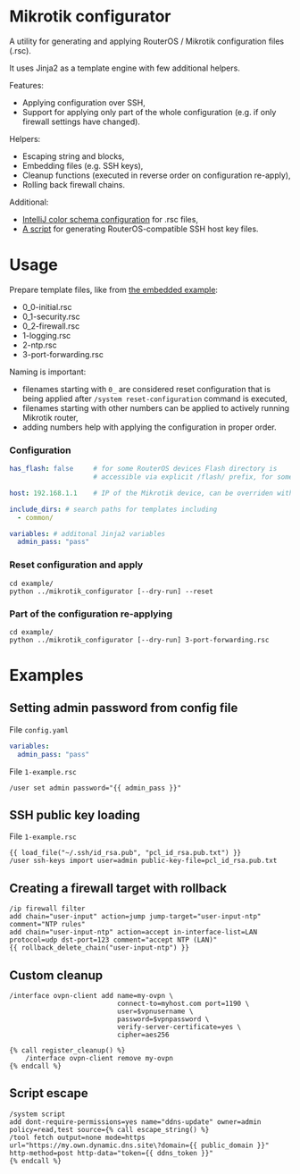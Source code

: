 Mikrotik configurator
======

A utility for generating and applying RouterOS / Mikrotik configuration files (.rsc).

It uses Jinja2 as a template engine with few additional helpers.

Features:

* Applying configuration over SSH,
* Support for applying only part of the whole configuration (e.g. if only firewall settings have changed).

Helpers:

* Escaping string and blocks,
* Embedding files (e.g. SSH keys),
* Cleanup functions (executed in reverse order on configuration re-apply),
* Rolling back firewall chains.

Additional:

* [IntelliJ color schema configuration](intellij) for .rsc files,
* [A script](tools/gen_ssh_host_keys.sh) for generating RouterOS-compatible SSH host key files.

# Usage

Prepare template files, like from [the embedded example](example):

* 0_0-initial.rsc
* 0_1-security.rsc
* 0_2-firewall.rsc
* 1-logging.rsc
* 2-ntp.rsc
* 3-port-forwarding.rsc

Naming is important:

* filenames starting with `0_` are considered reset configuration that is being applied after
  `/system reset-configuration` command is executed,
* filenames starting with other numbers can be applied to actively running Mikrotik router,
* adding numbers help with applying the configuration in proper order.

### Configuration

```yaml
has_flash: false     # for some RouterOS devices Flash directory is        
                     # accessible via explicit /flash/ prefix, for some just /

host: 192.168.1.1    # IP of the Mikrotik device, can be overriden with --override-id CLI argument

include_dirs: # search paths for templates including
  - common/

variables: # additonal Jinja2 variables
  admin_pass: "pass"
```

### Reset configuration and apply

```shell
cd example/
python ../mikrotik_configurator [--dry-run] --reset
```

### Part of the configuration re-applying

```shell
cd example/
python ../mikrotik_configurator [--dry-run] 3-port-forwarding.rsc
```

# Examples

## Setting admin password from config file

File `config.yaml`

```yaml
variables:
  admin_pass: "pass"
```

File `1-example.rsc`

```text
/user set admin password="{{ admin_pass }}"
```

## SSH public key loading

File `1-example.rsc`

```text
{{ load_file("~/.ssh/id_rsa.pub", "pcl_id_rsa.pub.txt") }}
/user ssh-keys import user=admin public-key-file=pcl_id_rsa.pub.txt
```

## Creating a firewall target with rollback

```text
/ip firewall filter
add chain="user-input" action=jump jump-target="user-input-ntp" comment="NTP rules"
add chain="user-input-ntp" action=accept in-interface-list=LAN protocol=udp dst-port=123 comment="accept NTP (LAN)"
{{ rollback_delete_chain("user-input-ntp") }}
```

## Custom cleanup

```text
/interface ovpn-client add name=my-ovpn \
                           connect-to=myhost.com port=1190 \
                           user=$vpnusername \
                           password=$vpnpassword \
                           verify-server-certificate=yes \
                           cipher=aes256

{% call register_cleanup() %}
    /interface ovpn-client remove my-ovpn
{% endcall %}
```

## Script escape

```text
/system script
add dont-require-permissions=yes name="ddns-update" owner=admin policy=read,test source={% call escape_string() %}
/tool fetch output=none mode=https url="https://my.own.dynamic.dns.site\?domain={{ public_domain }}" http-method=post http-data="token={{ ddns_token }}"
{% endcall %}
```
